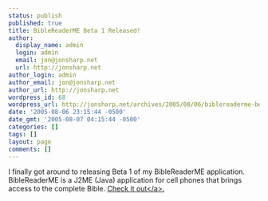```yaml
---
status: publish
published: true
title: BibleReaderME Beta 1 Released!
author:
  display_name: admin
  login: admin
  email: jon@jonsharp.net
  url: http://jonsharp.net
author_login: admin
author_email: jon@jonsharp.net
author_url: http://jonsharp.net
wordpress_id: 68
wordpress_url: http://jonsharp.net/archives/2005/08/06/biblereaderme-beta-1-released/
date: '2005-08-06 23:15:44 -0500'
date_gmt: '2005-08-07 04:15:44 -0500'
categories: []
tags: []
layout: page
comments: []
---
```

I finally got around to releasing Beta 1 of my BibleReaderME application.  BibleReaderME is a J2ME (Java) application for cell phones that brings access to the complete Bible.  <a href="http:&#47;&#47;www.jonsharp.net&#47;BibleReaderME&#47;download.html">Check it out<&#47;a>.
